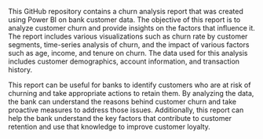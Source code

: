 This GitHub repository contains a churn analysis report that was created using Power BI on bank customer data. The objective of this report is to analyze customer churn and provide insights on the factors that influence it. The report includes various visualizations such as churn rate by customer segments, time-series analysis of churn, and the impact of various factors such as age, income, and tenure on churn. The data used for this analysis includes customer demographics, account information, and transaction history.

This report can be useful for banks to identify customers who are at risk of churning and take appropriate actions to retain them. By analyzing the data, the bank can understand the reasons behind customer churn and take proactive measures to address those issues. Additionally, this report can help the bank understand the key factors that contribute to customer retention and use that knowledge to improve customer loyalty.
 





